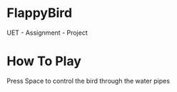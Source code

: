 # FlappyBird
UET - Assignment - Project
# How To Play
Press Space to control the bird through the water pipes

